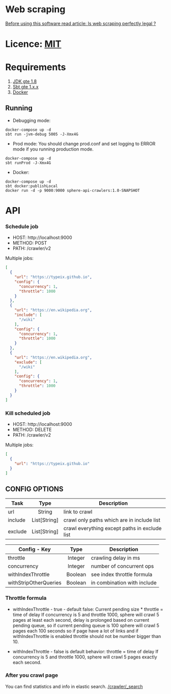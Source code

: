 # Web scraping
[Before using this software read article: Is web scraping perfectly legal ?](https://benbernardblog.com/web-scraping-and-crawling-are-perfectly-legal-right)

# Licence: [MIT](LICENSE)

# Requirements

1. [JDK gte 1.8](https://openjdk.java.net/install/)
2. [Sbt gte 1.x.x](https://www.scala-sbt.org/) 
3. [Docker](https://www.docker.com/products/overview)

## Running
* Debugging mode:
```
docker-compose up -d
sbt run -jvm-debug 5005 -J-Xmx4G
```
* Prod mode:
You should change prod.conf and set logging to ERROR mode if you running production mode.
```
docker-compose up -d
sbt runProd -J-Xmx4G
```

* Docker:
```
docker-compose up -d
sbt docker:publishLocal
docker run -d -p 9000:9000 sphere-api-crawlers:1.0-SNAPSHOT
```

# API

### Schedule job
* HOST: http://localhost:9000
* METHOD: POST
* PATH: /crawler/v2

Multiple jobs:
```json
[
  {
    "url": "https://typeix.github.io",
    "config": {
      "concurrency": 1,
      "throttle": 1000
    }
  },
  {
    "url": "https://en.wikipedia.org",
    "include": [
      "/wiki"
    ],
    "config": {
      "concurrency": 1,
      "throttle": 1000
    }
  },
  {
    "url": "https://en.wikipedia.org",
    "exclude": [
      "/wiki" 
    ],
    "config": {
      "concurrency": 1,
      "throttle": 1000
    }
  }
]
```


### Kill scheduled job
* HOST: http://localhost:9000
* METHOD: DELETE
* PATH: /crawler/v2

Multiple jobs:
```json
[
  {
    "url": "https://typeix.github.io"
  }
]
```

## CONFIG OPTIONS
| Task                  | Type         | Description  |
| --------------------- |:------------:| ------------|
| url                   | String       | link to crawl |
| include               | List[String] | crawl only paths which are in include list |
| exclude               | List[String] | crawl everything except paths in exclude list |

| Config - Key      | Type    | Description  |
| --------------------- |:-------:| ------------|
| throttle              | Integer | crawling delay in ms |
| concurrency           | Integer | number of concurrent ops |
| withIndexThrottle     | Boolean | see index throttle formula |
| withStripOtherQueries | Boolean | in combination with include |

### Throttle formula
* withIndexThrottle - true - default false:
Current pending size * throttle = time of delay
If concurrency is 5 and throttle 1000, sphere will crawl 5 pages at least each second, delay is prolonged based on 
current pending queue, so if current pending queue is 100 sphere will crawl 5 pages each 100 seconds so if page have 
a lot of links and if withIndexThrottle is enabled throttle should not be number bigger than 10.

* withIndexThrottle - false is default behavior:
throttle = time of delay
If concurrency is 5 and throttle 1000, sphere will crawl 5 pages exactly each second.


### After you crawl page
You can find statistics and info in elastic search.
[/crawler/_search](http://localhost:9200/crawler/_search?pretty)

